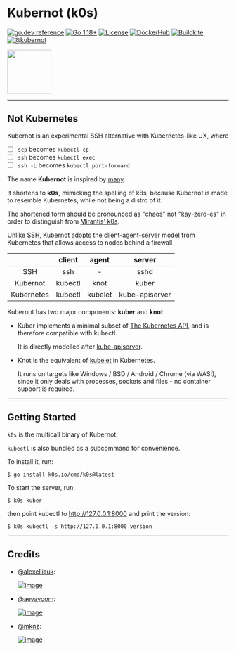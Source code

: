 # Kubernot (k0s)

[![go.dev reference](https://img.shields.io/badge/go.dev-reference-007d9c?logo=go&logoColor=white)](https://pkg.go.dev/k0s.io?tab=doc)
[![Go 1.18+](https://img.shields.io/github/go-mod/go-version/btwiuse/k0s)](https://golang.org/dl/)
[![License](https://img.shields.io/github/license/btwiuse/k0s?color=%23000&style=flat-round)](https://github.com/btwiuse/k0s/blob/master/LICENSE)
[![DockerHub](https://img.shields.io/docker/pulls/btwiuse/k0s.svg)](https://hub.docker.com/r/btwiuse/k0s)
[![Buildkite](https://badge.buildkite.com/4be3caf595f18998bd63a201633a01b94c63e8d4c19f2a8920.svg?branch=master&theme=flickr)](https://buildkite.com/bazel/btwiuse-k0s)
[![@kubernot](https://img.shields.io/twitter/url/https/twitter.com/kubernot.svg?style=social&label=Follow%20%40kubernot)](https://twitter.com/kubernot)

<a href="#">
  <img src="https://github.com/btwiuse/k0s/raw/master/.github/kubernot.svg" width="100">
</a>

---

## Not Kubernetes

Kubernot is an experimental SSH alternative with Kubernetes-like UX, where

- [ ] `scp` becomes `kubectl cp`
- [ ] `ssh` becomes `kubectl exec`
- [ ] `ssh -L` becomes `kubectl port-forward`

The name **Kubernot** is inspired by [many](#credits).

It shortens to **k0s**, mimicking the spelling of k8s, because Kubernot is made
to resemble Kubernetes, while not being a distro of it.

The shortened form should be pronounced as "chaos" not "kay-zero-es" in order to
distinguish from [Mirantis' k0s](https://www.mirantis.com/software/k0s/).

Unlike SSH, Kubernot adopts the client-agent-server model from Kubernetes that
allows access to nodes behind a firewall.

|            | client  |  agent  |     server     |
| :--------: | :-----: | :-----: | :------------: |
|    SSH     |   ssh   |    -    |      sshd      |
|  Kubernot  | kubectl |  knot   |     kuber      |
| Kubernetes | kubectl | kubelet | kube-apiserver |

Kubernot has two major components: **kuber** and **knot**:

- Kuber implements a minimal subset of
  [The Kubernetes API](https://kubernetes.io/docs/concepts/overview/kubernetes-api/),
  and is therefore compatible with kubectl.

  It is directly modelled after
  [kube-apiserver](https://kubernetes.io/docs/reference/command-line-tools-reference/kube-apiserver/).

- Knot is the equivalent of
  [kubelet](https://kubernetes.io/docs/reference/command-line-tools-reference/kubelet/)
  in Kubernetes.

  It runs on targets like Windows / BSD / Android / Chrome (via WASI), since it
  only deals with processes, sockets and files - no container support is
  required.

---

## Getting Started

`k0s` is the multicall binary of Kubernot.

`kubectl` is also bundled as a subcommand for convenience.

To install it, run:

```
$ go install k0s.io/cmd/k0s@latest
```

To start the server, run:

```
$ k0s kuber
```

then point kubectl to http://127.0.0.1:8000 and print the version:

```
$ k0s kubectl -s http://127.0.0.1:8000 version
```

---

## Credits

- [@alexellisuk](https://twitter.com/alexellisuk):

  [![image](https://user-images.githubusercontent.com/54848194/187806938-53ad18cd-b122-4690-9adb-8ea5cf194fe5.png)](https://twitter.com/alexellisuk/status/1366849550305140737)

- [@aevavoom](https://twitter.com/aevavoom):

  [![image](https://user-images.githubusercontent.com/54848194/187808142-748181f8-07f6-48c7-bb8e-786071e539c2.png)](https://twitter.com/aevavoom/status/1283146942738952193)

- [@mknz](https://twitter.com/mknz):

  [![image](https://user-images.githubusercontent.com/54848194/187809711-df63a8ef-9745-4992-9bd6-f9f168f39797.png)](https://twitter.com/mknz/status/1306608104201572357)
